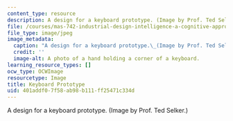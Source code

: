 ```yaml
---
content_type: resource
description: A design for a keyboard prototype. (Image by Prof. Ted Selker.)
file: /courses/mas-742-industrial-design-intelligence-a-cognitive-approach-to-engineering-fall-2003/401addf07f58ab98b111ff25471c334d_mas-742f03.jpg
file_type: image/jpeg
image_metadata:
  caption: "A design for a keyboard prototype.\_(Image by Prof. Ted Selker.)"
  credit: ''
  image-alt: A photo of a hand holding a corner of a keyboard.
learning_resource_types: []
ocw_type: OCWImage
resourcetype: Image
title: Keyboard Prototype
uid: 401addf0-7f58-ab98-b111-ff25471c334d
---
```

A design for a keyboard prototype. (Image by Prof. Ted Selker.)

